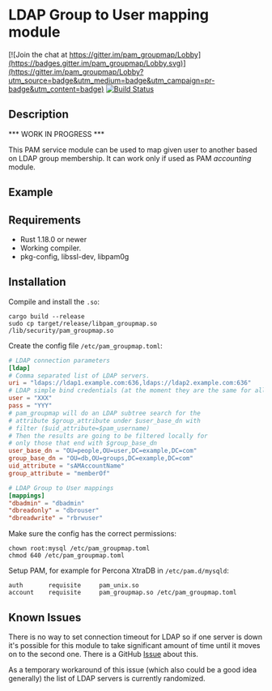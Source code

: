 # LDAP Group to User mapping module

[![Join the chat at https://gitter.im/pam_groupmap/Lobby](https://badges.gitter.im/pam_groupmap/Lobby.svg)](https://gitter.im/pam_groupmap/Lobby?utm_source=badge&utm_medium=badge&utm_campaign=pr-badge&utm_content=badge)
[![Build Status](https://travis-ci.org/ndenev/pam_groupmap.svg?branch=master)](https://travis-ci.org/ndenev/pam_groupmap)

## Description

*** WORK IN PROGRESS ***

This PAM service module can be used to map given user to another based
on LDAP group membership.
It can work only if used as PAM *accounting* module.

## Example

## Requirements

* Rust 1.18.0 or newer
* Working compiler.
* pkg-config, libssl-dev, libpam0g

## Installation

Compile and install the `.so`:

```shell
cargo build --release
sudo cp target/release/libpam_groupmap.so /lib/security/pam_groupmap.so
```

Create the config file `/etc/pam_groupmap.toml`:

```toml
# LDAP connection parameters
[ldap]
# Comma separated list of LDAP servers.
uri = "ldaps://ldap1.example.com:636,ldaps://ldap2.example.com:636"
# LDAP simple bind credentials (at the moment they are the same for all servers)
user = "XXX"
pass = "YYY"
# pam_groupmap will do an LDAP subtree search for the
# attribute $group_attribute under $user_base_dn with
# filter ($uid_attribute=$pam_username)
# Then the results are going to be filtered locally for
# only those that end with $group_base_dn
user_base_dn = "OU=people,OU=user,DC=example,DC=com"
group_base_dn = "OU=db,OU=groups,DC=example,DC=com"
uid_attribute = "sAMAccountName"
group_attribute = "memberOf"

# LDAP Group to User mappings
[mappings]
"dbadmin" = "dbadmin"
"dbreadonly" = "dbrouser"
"dbreadwrite" = "rbrwuser"
```

Make sure the config has the correct permissions:

```shell
chown root:mysql /etc/pam_groupmap.toml
chmod 640 /etc/pam_groupmap.toml
```

Setup PAM, for example for Percona XtraDB in `/etc/pam.d/mysqld`:

```pam
auth       requisite     pam_unix.so
account    requisite     pam_groupmap.so /etc/pam_groupmap.toml
```

## Known Issues

There is no way to set connection timeout for LDAP so if one server is down it's possible
for this module to take significant amount of time until it moves on to the second one.
There is a GitHub [Issue](https://github.com/inejge/ldap3/issues/4) about this.

As a temporary workaround of this issue (which also could be a good idea generally) the list
of LDAP servers is currently randomized.